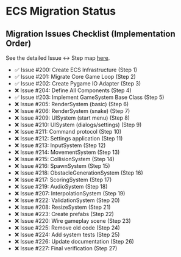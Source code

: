 # ECS Migration Status

## Migration Issues Checklist (Implementation Order)
See the detailed Issue ↔ Step map [here](.cursor/rules/ecs_migration_map.mdc).

- ✅ Issue #200: Create ECS Infrastructure (Step 1)
- ✅ Issue #201: Migrate Core Game Loop (Step 2)
- ✅ Issue #202: Create Pygame IO Adapter (Step 3)
- ❌ Issue #204: Define All Components (Step 4)
- ✅ Issue #203: Implement GameSystem Base Class (Step 5)
- ❌ Issue #205: RenderSystem (basic) (Step 6)
- ❌ Issue #206: RenderSystem (snake) (Step 7)
- ❌ Issue #209: UISystem (start menu) (Step 8)
- ❌ Issue #210: UISystem (dialogs/settings) (Step 9)
- ❌ Issue #211: Command protocol (Step 10)
- ❌ Issue #212: Settings application (Step 11)
- ❌ Issue #213: InputSystem (Step 12)
- ❌ Issue #214: MovementSystem (Step 13)
- ❌ Issue #215: CollisionSystem (Step 14)
- ❌ Issue #216: SpawnSystem (Step 15)
- ❌ Issue #218: ObstacleGenerationSystem (Step 16)
- ❌ Issue #217: ScoringSystem (Step 17)
- ❌ Issue #219: AudioSystem (Step 18)
- ❌ Issue #207: InterpolationSystem (Step 19)
- ❌ Issue #222: ValidationSystem (Step 20)
- ❌ Issue #208: ResizeSystem (Step 21)
- ❌ Issue #223: Create prefabs (Step 22)
- ❌ Issue #220: Wire gameplay scene (Step 23)
- ❌ Issue #225: Remove old code (Step 24)
- ❌ Issue #224: Add system tests (Step 25)
- ❌ Issue #226: Update documentation (Step 26)
- ❌ Issue #227: Final verification (Step 27)

